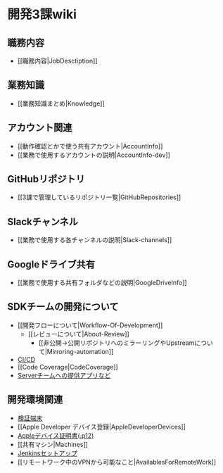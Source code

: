 # 開発3課wiki

## 職務内容
* [[職務内容|JobDesctiption]]

## 業務知識
* [[業務知識まとめ|Knowledge]]

## アカウント関連
* [[動作確認とかで使う共有アカウント|AccountInfo]]
* [[業務で使用するアカウントの説明|AccountInfo-dev]]

## GitHubリポジトリ
* [[3課で管理しているリポジトリ一覧|GitHubRepositories]]

## Slackチャンネル
* [[業務で使用する各チャンネルの説明|Slack-channels]]

## Googleドライブ共有
* [[業務で使用する共有フォルダなどの説明|GoogleDriveInfo]]

## SDKチームの開発について
* [[開発フローについて|Workflow-Of-Development]]
  * [[レビューについて|About-Review]]
    * [[非公開→公開リポジトリへのミラーリングやUpstreamについて|Mirroring-automation]]
* [CI/CD](https://github.com/fan-ADN/nendSDK-CI-CD-backups/wiki)
* [[Code Coverage|CodeCoverage]]
* [Serverチームへの提供アプリなど](https://github.com/fan-ADN/app-From-SDKTeam-To-ServerTeam/wiki)

## 開発環境関連
* [検証端末](https://fancsdev.qiita.com/shared/items/286d004d351608bd09a3)
* [[Apple Developer デバイス登録|AppleDeveloperDevices]]
* [Appleデバイス証明書(.p12)](https://pjmanage.adn-mobasia.net/projects/developer/wiki/Apple証明書)
* [[共有マシン|Machines]]
* [Jenkinsセットアップ](https://github.com/fan-ADN/nendSDK-CI-CD-backups/wiki/Jenkinsの使い方)
* [[リモートワーク中のVPNから可能なこと|AvailablesForRemoteWork]]
